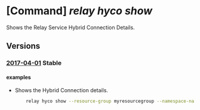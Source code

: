 # [Command] _relay hyco show_

Shows the Relay Service Hybrid Connection Details.

## Versions

### [2017-04-01](/Resources/mgmt-plane/L3N1YnNjcmlwdGlvbnMve30vcmVzb3VyY2Vncm91cHMve30vcHJvdmlkZXJzL21pY3Jvc29mdC5yZWxheS9uYW1lc3BhY2VzL3t9L2h5YnJpZGNvbm5lY3Rpb25zL3t9/2017-04-01.xml) **Stable**

<!-- mgmt-plane /subscriptions/{}/resourcegroups/{}/providers/microsoft.relay/namespaces/{}/hybridconnections/{} 2017-04-01 -->

#### examples

- Shows the Hybrid Connection details.
    ```bash
        relay hyco show --resource-group myresourcegroup --namespace-name mynamespace --name myhyco
    ```
